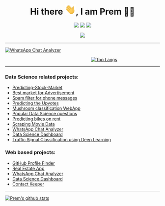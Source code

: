 <span align="center">
 <h1>Hi there <img src="https://raw.githubusercontent.com/ABSphreak/ABSphreak/master/gifs/Hi.gif" width="35px">, I am Prem 👨‍💻 </h1>
  
 
[![](https://img.icons8.com/color/32/000000/linkedin.png)](https://linkedin.com/in/premchandra-singh)
[![](https://img.icons8.com/color/32/000000/twitter.png)](#)
[![](https://img.icons8.com/plasticine/32/000000/gmail.png)](mailto:premchandra.singh.5268@gmail.com?Subject=From_GitHub)

![](https://komarev.com/ghpvc/?username=pcsingh&color=brightgreen&style=flat)

</span>

---

[![WhatsApp Chat Analyzer](https://github-readme-stats.vercel.app/api/pin/?username=pcsingh&repo=WhatsApp-Chat-Analyzer)](https://github.com/pcsingh/WhatsApp-Chat-Analyzer) 

&emsp; &emsp; &emsp; &emsp; &emsp; &emsp; &emsp; &emsp; &emsp; &emsp; &emsp; &emsp; &emsp; &emsp; &emsp; &ensp; [![Top Langs](https://github-readme-stats.vercel.app/api/top-langs/?username=pcsingh&layout=compact&card_width=500)](https://github.com/pcsingh/WhatsApp-Chat-Analyzer)

<!--
[![Dashboard](https://github-readme-stats.vercel.app/api/pin/?username=pcsingh&repo=Data-Science-Dashboard)](https://github.com/pcsingh/Data-Science-Dashboard) 

&emsp; &emsp; &emsp; &emsp; &emsp; &emsp; &emsp; &emsp; &emsp; &emsp; &emsp; &emsp; &emsp; &emsp; &emsp; &ensp; [![Top Langs](https://github-readme-stats.vercel.app/api/top-langs/?username=pcsingh&layout=compact&card_width=500)](https://github.com/pcsingh/Data-Science-Dashboard)
-->
<!--
**pcsingh/pcsingh** is a ✨ _special_ ✨ repository because its `README.md` (this file) appears on your GitHub profile.

Here are some ideas to get you started:

- 🔭 I’m currently working on ...
- 🌱 I’m currently learning ...
- 👯 I’m looking to collaborate on ...
- 🤔 I’m looking for help with ...
- 💬 Ask me about ...
- 📫 How to reach me: ...
- 😄 Pronouns: ...
- ⚡ Fun fact: ...
-->

---

### Data Science related projects:

- [Predicting-Stock-Market](https://github.com/pcsingh/Predicting-Stock-Market)
- [Best market for Advertisement](https://github.com/pcsingh/Best-Market-For-Advertisement)
- [Spam filter for phone messages](https://github.com/pcsingh/Spam-filter-for-Phone-Messages)
- [Predicting the Upvotes](https://github.com/pcsingh/Predicting-the-Upvotes)
- [Mushroom classification WebApp](https://github.com/pcsingh/ML-WebApp-with-Streamlit-and-Python)
- [Popular Data Science questions](https://github.com/pcsingh/Popular-Data-Science-Questions)
- [Predicting bikes on rent](https://github.com/pcsingh/Predicting-Bikes-On-Rent)
- [Scraping Movie Data](https://github.com/pcsingh/scraping_movie_data)
- [WhatsApp Chat Analyzer](https://github.com/pcsingh/WhatsApp-Chat-Analyzer)
- [Data Science Dashboard](https://github.com/pcsingh/Data-Science-Dashboard)
- [Traffic Signal Classification using Deep Learning](https://github.com/pcsingh/Traffic-Signal-Classification)

### Web based projects:
- [GitHub Profile Finder](https://github.com/pcsingh/Github-Profile-Finder)
- [Real Estate App](https://github.com/pcsingh/Real_Estate_App)
- [WhatsApp Chat Analyzer](https://github.com/pcsingh/WhatsApp-Chat-Analyzer)
- [Data Science Dashboard](https://github.com/pcsingh/Data-Science-Dashboard)
- [Contact Keeper](https://keepyourcontacts.herokuapp.com/login)

---

[![Prem's github stats](https://github-readme-stats.vercel.app/api?username=pcsingh&hide=stars&count_private=true&include_all_commits=true&show_icons=true&theme=algolia)](https://github.com/pcsingh/github-readme-stats)
